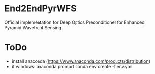 # End2EndPyrWFS
Official implementation for Deep Optics Preconditioner for Enhanced Pyramid Wavefront Sensing

# ToDo
- install anaconda (https://www.anaconda.com/products/distribution)
- if windows: anaconda promprt
conda env create -f env.yml
